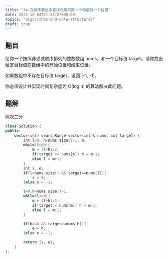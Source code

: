 ```yaml
---
title: "34.在排序数组中查找元素的第一个和最后一个位置"
date: 2022-10-04T11:38:07+08:00
topics: "algorithms-and-data-structures"
draft: true
---
```


## 题目
给你一个按照非递减顺序排列的整数数组 nums，和一个目标值 target。请你找出给定目标值在数组中的开始位置和结束位置。

如果数组中不存在目标值 target，返回 [-1, -1]。

你必须设计并实现时间复杂度为 O(log n) 的算法解决此问题。

## 题解
两次二分
```cpp
class Solution {
public:
    vector<int> searchRange(vector<int>& nums, int target) {
        int l=0, h=nums.size()-1, m;
        while(l<=h){
            m = (l+h)/2;
            if(target <= nums[m]) h = m-1;
            else l = m+1;
        }
        int s, e;
        if(l<nums.size() && target==nums[l]){
            s = l;
        }else s = -1;

        l=0;h=nums.size()-1;
        while(l<=h){
            m = (l+h)/2;
            if(target < nums[m]) h = m-1;
            else l = m+1;
        }

        if(h>=0 && target==nums[h]){
            e = h;
        }else e = -1;

        return {s, e};
    }
};
```